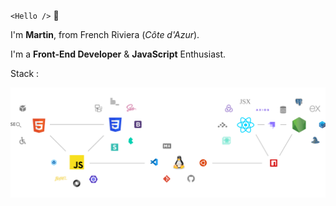 `<Hello />` 👋

I'm __Martin__, from French Riviera (_Côte d'Azur_).

I'm a **Front-End Developer** & **JavaScript** Enthusiast.

Stack :

![stack](./images/skills_martin_gs.svg)
